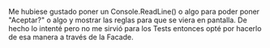 Me hubiese gustado poner un Console.ReadLine() o algo para poder poner "Aceptar?" o algo y mostrar las reglas para que se viera en pantalla. De hecho lo intenté pero no me sirvió para los Tests entonces opté por hacerlo de esa manera a través de la Facade. 
